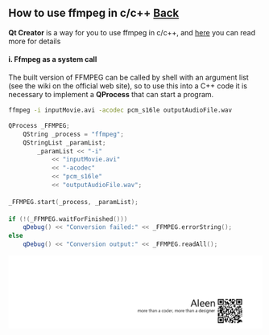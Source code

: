 ## How to use ffmpeg in c/c++ [Back](./qa.md)

**Qt Creator** is a way for you to use ffmpeg in c/c++, and [here](http://infernusweb.altervista.org/wp/download/HMI/UsingFFMPEGinCwithQtCreator.pdf) you can read more for details

#### i. Ffmpeg as a system call

The built version of FFMPEG can be called by shell with an argument list (see the wiki on the
official web site), so to use this into a C++ code it is necessary to implement a **QProcess** that can start a program.

```bash
ffmpeg -i inputMovie.avi -acodec pcm_s16le outputAudioFile.wav
```

```cpp
QProcess _FFMPEG;
    QString _process = "ffmpeg";
    QStringList _paramList;
        _paramList << "-i"
            << "inputMovie.avi"
            << "-acodec"
            << "pcm_s16le"
            << "outputAudioFile.wav";

_FFMPEG.start(_process, _paramList);

if (!(_FFMPEG.waitForFinished()))
    qDebug() << "Conversion failed:" << _FFMPEG.errorString();
else
    qDebug() << "Conversion output:" << _FFMPEG.readAll();
```

<a href="http://aleen42.github.io/" target="_blank" ><img src="./../pic/tail.gif"></a>
